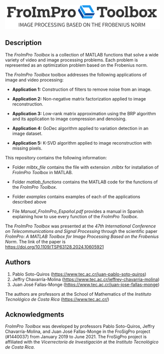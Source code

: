 
<p align="center"><img  src="https://github.com/jusotoTEC/froimpro_toolbox/blob/main/img/logo.png"></p>


## Description 

The *FroImPro Toolbox* is a collection of MATLAB functions that solve a wide variety of video and image processing problems. Each problem is represented as an optimization problem based on the Frobenius norm.

The *FroImPro Toolbox* toolbox addresses the following applications of image and video processing:

* **Application 1:** Construction of filters to remove noise from an image.
  
* **Application 2:** Non-negative matrix factorization applied to image reconstruction.
  
* **Application 3:** Low-rank matrix approximation using the BRP algorithm and its application to image compression and denoising.
  
* **Application 4:** GoDec algorithm applied to variation detection in an image dataset.
  
* **Application 5:** K-SVD algorithm applied to image reconstruction with missing pixels.
  
This repository contains the following information:

* Folder *mlbtx_file* contains the file with extension *.mlbtx* for installation of *FroImPro Toolbox* in MATLAB. 

* Folder *matlab_functions* contains the MATLAB code for the functions of the *FroImPro Toolbox*.

* Folder *examples*  contains examples of each of the applications described above

* File *Manual_FroImPro_Español.pdf*  provides a manual in Spanish explaining how to use every function of the *FroImPro Toolbox*.

The *FroImPro Toolbox* was presented at the *47th International Conference on Telecommunications and Signal Processing* through the scientific paper *FroImPro: A MATLAB Toolbox for Image Processing Based on the Frobenius Norm*. The link of the paper is https://doi.org/10.1109/TSP63128.2024.10605921

## Authors

   1. Pablo Soto-Quiros        (https://www.tec.ac.cr/juan-pablo-soto-quiros)   
   2. Jeffry Chavarría-Molina  (https://www.tec.ac.cr/jeffrey-chavarria-molina) 
   3. Juan José Fallas-Monge   (https://www.tec.ac.cr/juan-jose-fallas-monge)

The authors are professors at the School of Mathematics of the *Instituto Tecnológico de Costa Rica* (https://www.tec.ac.cr/)



## Acknowledgments

*FroImPro Toolbox* was developed by professors Pablo Soto-Quiros, Jeffry Chavarría-Molina, and Juan José Fallas-Monge in the FroSigPro project (#1440037) from January 2019 to June 2021. The FroSigPro project is affiliated with the *Vicerrectoría de Investigación* at the *Instituto Tecnológico de Costa Rica*.
